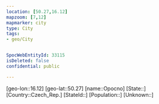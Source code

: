 ```yaml
---
location: [50.27,16.12]
mapzoom: [7,12] 
mapmarker: city 
type: City
tags:
- geo/City


SpocWebEntityId: 33115
isDeleted: false
confidential: public

---
```

[geo-lon::16.12]
[geo-lat::50.27]
[name::Opocno]
[State::]
[Country::Czech_Rep.]
[StateId::]
[Population::]
[Unknown::]

